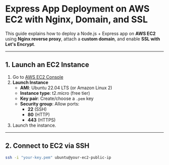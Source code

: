 # Express App Deployment on AWS EC2 with Nginx, Domain, and SSL

This guide explains how to deploy a Node.js + Express app on **AWS EC2** using **Nginx reverse proxy**, attach a **custom domain**, and enable **SSL with Let's Encrypt**.

---

## 1. Launch an EC2 Instance
1. Go to [AWS EC2 Console](https://console.aws.amazon.com/ec2/)
2. **Launch Instance**
   - **AMI**: Ubuntu 22.04 LTS (or Amazon Linux 2)
   - **Instance type**: t2.micro (free tier)
   - **Key pair**: Create/choose a `.pem` key
   - **Security group**: Allow ports:
     - **22** (SSH)
     - **80** (HTTP)
     - **443** (HTTPS)
3. Launch the instance.

---

## 2. Connect to EC2 via SSH
```bash
ssh -i "your-key.pem" ubuntu@your-ec2-public-ip
